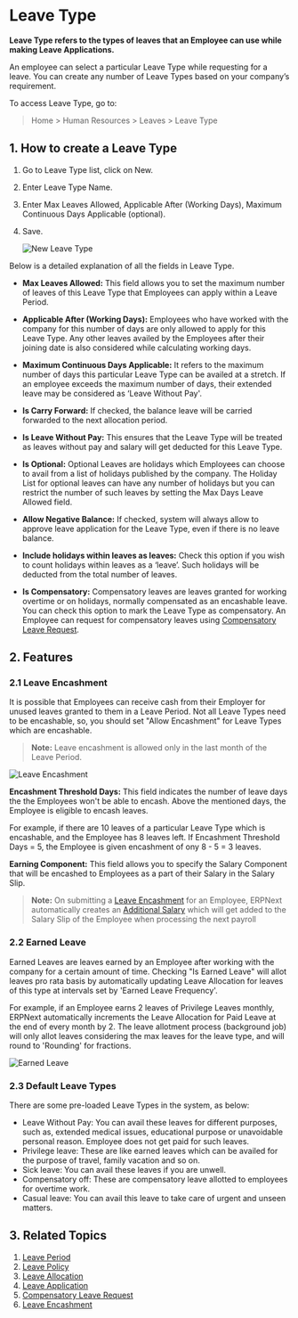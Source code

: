# Leave Type

**Leave Type refers to the types of leaves that an Employee can use while making Leave Applications.** 


An employee can select a particular Leave Type while requesting for a leave. You can create any number of Leave Types based on your company’s requirement.

To access Leave Type, go to:

> Home > Human Resources > Leaves > Leave Type 

## 1. How to create a Leave Type

1. Go to Leave Type list, click on New.
1. Enter Leave Type Name.
1. Enter Max Leaves Allowed, Applicable After (Working Days), Maximum Continuous Days Applicable (optional).
1. Save.

	<img class="screenshot" alt="New Leave Type"
	src="{{docs_base_url}}/assets/img/human-resources/new-leave-type.png">

Below is a detailed explanation of all the fields in Leave Type.

* **Max Leaves Allowed:** This field allows you to set the maximum number of leaves of this Leave Type that Employees can apply within a Leave Period.

* **Applicable After (Working Days):** Employees who have worked with the company for this number of days are only allowed to apply for this Leave Type. Any other leaves availed by the Employees after their joining date is also considered while calculating working days.

* **Maximum Continuous Days Applicable:** It refers to the maximum number of days this particular Leave Type can be availed at a stretch. If an employee exceeds the maximum number of days, their extended leave may be considered as ‘Leave Without Pay'.

* **Is Carry Forward:** If checked, the balance leave will be carried forwarded to the next allocation period.

* **Is Leave Without Pay:** This ensures that the Leave Type will be treated as leaves without pay and salary will get deducted for this Leave Type.

* **Is Optional:** Optional Leaves are holidays which Employees can choose to avail from a list of holidays published by the company. The Holiday List for optional leaves can have any number of holidays but you can restrict the number of such leaves by setting the Max Days Leave Allowed field.

* **Allow Negative Balance:** If checked, system will always allow to approve leave application for the Leave Type, even if there is no leave balance.


* **Include holidays within leaves as leaves:** Check this option if you wish to count holidays within leaves as a ‘leave’. Such holidays will be deducted from the total number of leaves.


* **Is Compensatory:** Compensatory leaves are leaves granted for working overtime or on holidays, normally compensated as an encashable leave. You can check this option to mark the Leave Type as compensatory. An Employee can request for compensatory leaves using [Compensatory Leave Request](/docs/user/manual/en/human-resources/compensatory-leave-request).



## 2. Features

### 2.1 Leave Encashment

It is possible that Employees can receive cash from their Employer for unused leaves granted to them in a Leave Period. Not all Leave Types need to be encashable, so, you should set "Allow Encashment" for Leave Types which are encashable. 

> **Note:** Leave encashment is allowed only in the last month of the Leave Period.

<img class="screenshot" alt="Leave Encashment"
		src="{{docs_base_url}}/assets/img/human-resources/leave-encashment.png">

**Encashment Threshold Days:**  This field indicates the number of leave days the the Employees won't be able to encash. Above the mentioned days, the Employee is eligible to encash leaves. 

For example, if there are 10 leaves of a particular Leave Type which is encashable, and the Employee has 8 leaves left. If Encashment Threshold Days = 5, the Employee is given encashment of ony 8 - 5 = 3 leaves.

**Earning Component:** This field allows you to specify the Salary Component that will be encashed to Employees as a part of their Salary in the Salary Slip.

> **Note:** On submitting a [Leave Encashment](/docs/user/manual/en/human-resources/leave-encashment) for an Employee, ERPNext automatically creates an [Additional Salary](/docs/user/manual/en/human-resources/additional-salary) which will get added to the Salary Slip of the Employee when processing the next payroll

### 2.2 Earned Leave

Earned Leaves are leaves earned by an Employee after working with the company for a certain amount of time. Checking "Is Earned Leave" will allot leaves pro rata basis by automatically updating Leave Allocation for leaves of this type at intervals set by 'Earned Leave Frequency'. 


For example, if an Employee earns 2 leaves of Privilege Leaves monthly, ERPNext automatically increments the Leave Allocation for Paid Leave at the end of every month by 2. The leave allotment process (background job) will only allot leaves considering the max leaves for the leave type, and will round to 'Rounding' for fractions.

<img class="screenshot" alt="Earned Leave"
		src="{{docs_base_url}}/assets/img/human-resources/earned-leave.png">

### 2.3 Default Leave Types

There are some pre-loaded Leave Types in the system, as below:

- Leave Without Pay: You can avail these leaves for different purposes, such as, extended medical issues, educational purpose or unavoidable personal reason. Employee does not get paid for such leaves.
- Privilege leave: These are like earned leaves which can be availed for the purpose of travel, family vacation and so on.
- Sick leave: You can avail these leaves if you are unwell.
- Compensatory off: These are compensatory leave allotted to employees for overtime work.
- Casual leave: You can avail this leave to take care of urgent and unseen matters.

## 3. Related Topics

1. [Leave Period](/docs/user/manual/en/human-resources/leave-period)
1. [Leave Policy](/docs/user/manual/en/human-resources/leave-policy)
1. [Leave Allocation](/docs/user/manual/en/human-resources/leave-allocation)
1. [Leave Application](/docs/user/manual/en/human-resources/leave-application)
1. [Compensatory Leave Request](/docs/user/manual/en/human-resources/compensatory-leave-request)
1. [Leave Encashment](/docs/user/manual/en/human-resources/leave-encashment)

